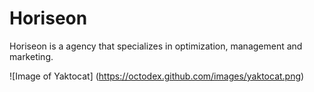 # Horiseon
Horiseon is a agency that specializes in optimization, management and marketing.

![Image of Yaktocat]
(https://octodex.github.com/images/yaktocat.png)
